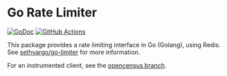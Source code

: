 # Go Rate Limiter

[![GoDoc](https://img.shields.io/badge/go-documentation-blue.svg?style=flat-square)](https://pkg.go.dev/mod/github.com/sethvargo/go-redisstore)
[![GitHub Actions](https://img.shields.io/github/workflow/status/sethvargo/go-redisstore/Test?style=flat-square)](https://github.com/sethvargo/go-redisstore/actions?query=workflow%3ATest)


This package provides a rate limiting interface in Go (Golang), using Redis. See
[sethvargo/go-limiter][limiter] for more information.

For an instrumented client, see the [opencensus branch][opencensus-branch].

[limiter]: https://github.com/sethvargo/go-limiter
[opencensus-branch]: https://github.com/sethvargo/go-redisstore/tree/opencensus
